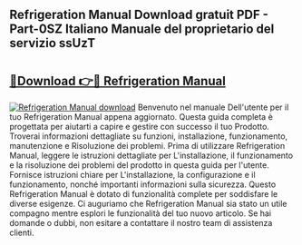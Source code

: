 ## Refrigeration Manual Download gratuit PDF - Part-0SZ Italiano Manuale del proprietario del servizio ssUzT

# <h2><a href="http://df965n.blite.top/?on=Refrigeration+Manual">🔗Download 👉🔴 Refrigeration Manual</a></h2>

[![Refrigeration Manual download](https://i.imgur.com/lujVjoI.png)](http://df965n.blite.top/?on=Refrigeration+Manual)
Benvenuto nel manuale Dell'utente per il tuo Refrigeration Manual appena aggiornato. Questa guida completa è progettata per aiutarti a capire e gestire con successo il tuo Prodotto. Troverai informazioni dettagliate su funzioni, installazione, funzionamento, manutenzione e Risoluzione dei problemi. Prima di utilizzare Refrigeration Manual, leggere le istruzioni dettagliate per L'installazione, il funzionamento e la risoluzione dei problemi del prodotto in questa guida per l'utente. Fornisce istruzioni chiare per L'installazione, la configurazione e il funzionamento, nonché importanti informazioni sulla sicurezza. Questo Refrigeration Manual è dotato di funzionalità complete per soddisfare le diverse esigenze. Ci auguriamo che Refrigeration Manual sia stato un utile compagno mentre esplori le funzionalità del tuo nuovo articolo. Se hai domande o dubbi, non esitare a contattare il nostro team di assistenza clienti.
